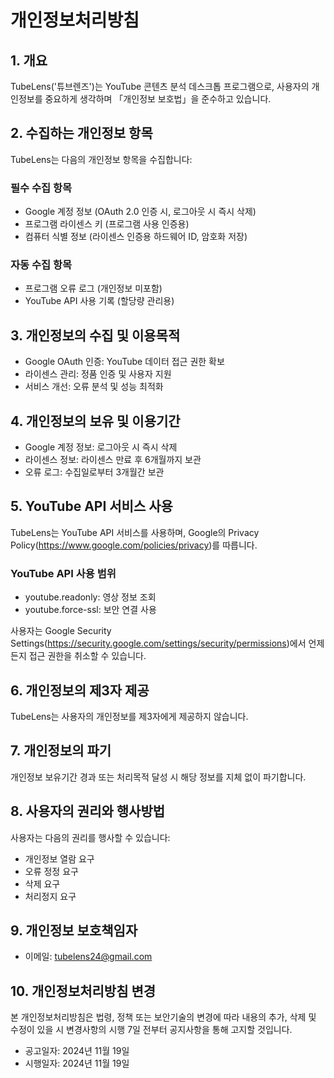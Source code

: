 # 개인정보처리방침

## 1. 개요
TubeLens('튜브렌즈')는 YouTube 콘텐츠 분석 데스크톱 프로그램으로, 사용자의 개인정보를 중요하게 생각하며 「개인정보 보호법」을 준수하고 있습니다.

## 2. 수집하는 개인정보 항목
TubeLens는 다음의 개인정보 항목을 수집합니다:

### 필수 수집 항목
- Google 계정 정보 (OAuth 2.0 인증 시, 로그아웃 시 즉시 삭제)
- 프로그램 라이센스 키 (프로그램 사용 인증용)
- 컴퓨터 식별 정보 (라이센스 인증용 하드웨어 ID, 암호화 저장)

### 자동 수집 항목
- 프로그램 오류 로그 (개인정보 미포함)
- YouTube API 사용 기록 (할당량 관리용)

## 3. 개인정보의 수집 및 이용목적
- Google OAuth 인증: YouTube 데이터 접근 권한 확보
- 라이센스 관리: 정품 인증 및 사용자 지원
- 서비스 개선: 오류 분석 및 성능 최적화

## 4. 개인정보의 보유 및 이용기간
- Google 계정 정보: 로그아웃 시 즉시 삭제
- 라이센스 정보: 라이센스 만료 후 6개월까지 보관
- 오류 로그: 수집일로부터 3개월간 보관

## 5. YouTube API 서비스 사용
TubeLens는 YouTube API 서비스를 사용하며, Google의 Privacy Policy(https://www.google.com/policies/privacy)를 따릅니다.

### YouTube API 사용 범위
- youtube.readonly: 영상 정보 조회
- youtube.force-ssl: 보안 연결 사용

사용자는 Google Security Settings(https://security.google.com/settings/security/permissions)에서 언제든지 접근 권한을 취소할 수 있습니다.

## 6. 개인정보의 제3자 제공
TubeLens는 사용자의 개인정보를 제3자에게 제공하지 않습니다.

## 7. 개인정보의 파기
개인정보 보유기간 경과 또는 처리목적 달성 시 해당 정보를 지체 없이 파기합니다.

## 8. 사용자의 권리와 행사방법
사용자는 다음의 권리를 행사할 수 있습니다:
- 개인정보 열람 요구
- 오류 정정 요구
- 삭제 요구
- 처리정지 요구

## 9. 개인정보 보호책임자
- 이메일: tubelens24@gmail.com

## 10. 개인정보처리방침 변경
본 개인정보처리방침은 법령, 정책 또는 보안기술의 변경에 따라 내용의 추가, 삭제 및 수정이 있을 시 변경사항의 시행 7일 전부터 공지사항을 통해 고지할 것입니다.

- 공고일자: 2024년 11월 19일
- 시행일자: 2024년 11월 19일
